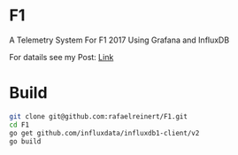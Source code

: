 # F1
A Telemetry System For F1 2017 Using Grafana and InfluxDB

For datails see my Post: [Link](https://medium.com/@rafaelreinert/building-my-own-telemetry-system-for-f1-2017-game-using-golang-influxdb-and-grafana-48dedbd2cdc1)
# Build
``` sh
git clone git@github.com:rafaelreinert/F1.git
cd F1
go get github.com/influxdata/influxdb1-client/v2
go build
```
